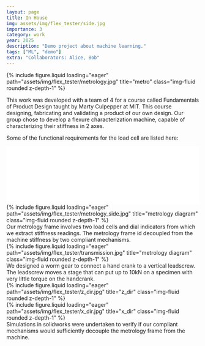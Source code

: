 ```yaml
---
layout: page
title: In House
img: assets/img/flex_tester/side.jpg
importance: 3
category: work
year: 2025
description: "Demo project about machine learning."
tags: ["ML", "demo"]
extra: "Collaborators: Alice, Bob"
---
```


<div class="row">
    <div class="col-sm mt-3 mt-md-0">
    {% include figure.liquid loading="eager" path="assets/img/flex_tester/metrology.jpg" title="metro" class="img-fluid rounded z-depth-1" %}
    </div>
</div>

This work was developed with a team of 4 for a course called Fundamentals of Product Design taught by Marty Culpepper at MIT. This course designing, fabricating and validating a product of our own design. Our group chose to develop a flexure characterization machine, capable of characterizing their stiffness in 2 axes. 

Some of the functional requirements for the load cell are listed here:
<div style="margin-top:1em;" >
<iframe src="{{ 'assets/img/flex_tester/FR_table.pdf' | relative_url }}" 
        width="100%" style="border: none;" style="background-color: #ffffff;">
</iframe>
</div>

<div class="row">
    <div class="col-sm mt-3 mt-md-0">
        {% include figure.liquid loading="eager" path="assets/img/flex_tester/metrology_side.jpg" title="metrology diagram" class="img-fluid rounded z-depth-1" %}
    </div>
    <div class="col-sm mt-3 mt-md-0">
        Our metrology frame involves two load cells and dial indicators from which we extract stiffness readings. The metrology frame id decoupled from the machine stiffness by two compliant mechanisms.  
    </div>
</div>

<div class="row">
    <div class="col-sm mt-3 mt-md-0">
        {% include figure.liquid loading="eager" path="assets/img/flex_tester/transmission.jpg" title="metrology diagram" class="img-fluid rounded z-depth-1" %}
    </div>
    <div class="col-sm mt-3 mt-md-0">
        We designed a worm gear to connect a hand crank to a vertical leadscrew. The leadscrew moves a stage that can put up to 10kN on a specimen with very little torque on the handcrank. 
    </div>
</div>
<div class="row">
    <div class="col-sm mt-3 mt-md-0">
   <div class="column">
    <div>
        {% include figure.liquid loading="eager" path="assets/img/flex_tester/z_dir.jpg" title="z_dir" class="img-fluid rounded z-depth-1" %}
    </div>
    <div>
        {% include figure.liquid loading="eager" path="assets/img/flex_tester/x_dir.jpg" title="x_dir" class="img-fluid rounded z-depth-1" %} 
    </div>
    </div>
    </div>
    <div class="col-sm mt-3 mt-md-0">
       Simulations in solidworks were undertaken to verify if our compliant mechanisms would sufficiently decouple the metrology frame from the machine. 
    </div>
</div>


